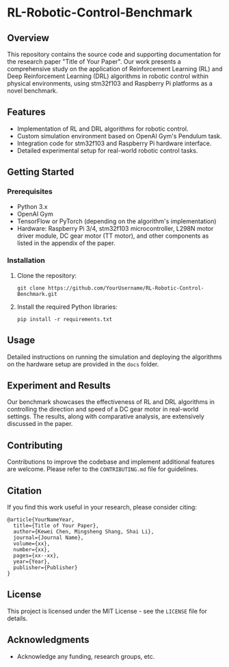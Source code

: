 # RL-Robotic-Control-Benchmark

## Overview
This repository contains the source code and supporting documentation for the research paper "Title of Your Paper". Our work presents a comprehensive study on the application of Reinforcement Learning (RL) and Deep Reinforcement Learning (DRL) algorithms in robotic control within physical environments, using stm32f103 and Raspberry Pi platforms as a novel benchmark.

## Features
- Implementation of RL and DRL algorithms for robotic control.
- Custom simulation environment based on OpenAI Gym's Pendulum task.
- Integration code for stm32f103 and Raspberry Pi hardware interface.
- Detailed experimental setup for real-world robotic control tasks.

## Getting Started
### Prerequisites
- Python 3.x
- OpenAI Gym
- TensorFlow or PyTorch (depending on the algorithm's implementation)
- Hardware: Raspberry Pi 3/4, stm32f103 microcontroller, L298N motor driver module, DC gear motor (TT motor), and other components as listed in the appendix of the paper.

### Installation
1. Clone the repository:
   ```
   git clone https://github.com/YourUsername/RL-Robotic-Control-Benchmark.git
   ```
2. Install the required Python libraries:
   ```
   pip install -r requirements.txt
   ```

## Usage
Detailed instructions on running the simulation and deploying the algorithms on the hardware setup are provided in the `docs` folder.

## Experiment and Results
Our benchmark showcases the effectiveness of RL and DRL algorithms in controlling the direction and speed of a DC gear motor in real-world settings. The results, along with comparative analysis, are extensively discussed in the paper.

## Contributing
Contributions to improve the codebase and implement additional features are welcome. Please refer to the `CONTRIBUTING.md` file for guidelines.

## Citation
If you find this work useful in your research, please consider citing:

```
@article{YourNameYear,
  title={Title of Your Paper},
  author={Kewei Chen, Mingsheng Shang, Shai Li},
  journal={Journal Name},
  volume={xx},
  number={xx},
  pages={xx--xx},
  year={Year},
  publisher={Publisher}
}
```

## License
This project is licensed under the MIT License - see the `LICENSE` file for details.

## Acknowledgments
- Acknowledge any funding, research groups, etc.

